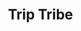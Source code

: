 ---
layout: project
order: 2
metatitle: Trip Tribe ✕ Esten.co
metadescription: A community built around joining extraordinary wellness retreats hosted by trusted leaders worldwide.
device: desktop
title: Trip Tribe
headline: Extraordinary wellness retreats with trusted leaders
hyperlink: Coming Soon
hex: "4a7388"
hex2: "a3bfcc"
agency: Lift Interactive
type: Web App
role: Design
bug: trip-tribe-bug.png
cardbackground: trip-tribe-background.png
cardbackgroundalt: Trip Tribe supporting graphic of a woman doing yoga
herographic: trip-tribe-herographic.jpg
herographicalt: Homepage screenshot of the Trip Tribe web application
introimg: triptribe-1.jpg
introimgalt: Grid of screenshots from various pages of the Trip Tribe web application
screens1title: Trip Makers
screens1description: Trip Tribe had run successful trips for years before we met, but where they excelled in technology and community building they lacked in design and user experience. That's where we came in, re-thinking their application screen by screen from user-flow to design. 
screens1desktop: triptribe-screen-1.jpg
screens1desktopalt: Responsive desktop screenshot of the Trip Tribe web application "Cari Javoroski" leader profile page
screens2desktop: triptribe-screen-2.jpg
screens2desktopalt: Responsive desktop screenshot of the Trip Tribe web application "home" page
screens3desktop: triptribe-screen-3.jpg
screens3desktopalt: Responsive desktop screenshot of the Trip Tribe web application "destinations" listing page
bustoutimage: trip-tribe-bigimage.jpg
bustoutimagealt: Imagery of a group of people enjoying a white-water rafting travel experience
screens2title: Aesthetics
screens2description: When designing a web application of this size it becomes less about style than it is about user experience and intuition. Consequently, spacious stark layouts were utilized to break down content into digestible chunks, while smart layouts and colour application guides users to where they need to go.
<!-- screens2linktext: -->
<!-- screens2linkurl: -->
screens2firstimage: trip-tribe-mobile1.jpg
screens2firstimagealt: Responsive mobile screenshot of the Trip Tribe web application "retreats" listing page
screens2secondimage: trip-tribe-mobile2.jpg
screens2secondimagealt: Responsive mobile screenshot of the Trip Tribe web application trip detail page
screens2thirdimage: trip-tribe-mobile3.jpg
screens2thirdimagealt: Responsive mobile screenshot of the Trip Tribe web application "Greek Island Fitness and Wellness Retreat" trip page
screens2fourthimage: trip-tribe-mobile4.jpg
screens2fourthimagealt: Responsive mobile screenshot of the Trip Tribe web application "Destination" menu page
<!-- screens3title: -->
screens3blockquote: A thoughtful and creative team, they efficiently delivered designs that exceeded expectations. By providing communication tools and draft designs, the team facilitated transparent collaboration. Their responsiveness and expertise were a couple of their notable qualities.
screens3description: Dave Aidekman
<!-- screens3linktext: -->
<!-- screens3linkurl: -->
outroimage: triptribe-2.jpg
outroimagealt: Grid of screenshots from various pages of the Trip Tribe web application
svg-box: "0 0 151 150"
svg-path: "M75.9409801,0 C117.292345,0 150.941235,33.6486 150.941235,75 C150.941235,116.351 117.292345,150 75.9409801,150 C34.5898152,150 0.941235099,116.351 0.941235099,75 C0.941235099,33.6486 34.5898152,0 75.9409801,0 Z M52.4243569,47.8378 C51.2081609,47.8378 49.9919649,48.2432 49.1811675,49.054 C48.3703702,49.8648 47.9649715,51.081 47.9649715,52.2972 C47.9649715,53.5134 48.3703702,54.7297 49.1811675,55.5405 L49.1811675,55.5405 L71.8837934,75.8107 L37.8299046,105.811 C37.0190072,106.622 36.2082099,107.838 36.2082099,108.649 C36.2082099,109.865 36.6136086,111.081 37.4245059,111.892 C38.2353033,112.703 39.4514993,113.108 40.6676953,113.108 C41.8838914,113.108 43.1000874,112.703 43.9108847,111.892 L43.9108847,111.892 L75.1269828,79.054 L93.7756218,101.757 C94.5864192,102.568 95.8026152,103.378 97.0188112,103.378 L97.0188112,103.378 L97.4242099,103.378 C98.6405059,103.378 99.4513033,102.973 100.262401,102.162 C101.073398,101.351 101.478397,100.135 101.478397,98.9189 C101.382397,98.7274 101.286397,98.5134 101.185398,98.2875 C100.858399,97.5564 100.4764,96.7004 99.856702,96.081 L99.856702,96.081 L76.3432788,74.1891 L55.2622477,49.4594 C54.6428497,48.84 53.7868525,48.4572 53.0557549,48.1302 C52.8298556,48.0292 52.6158563,47.9335 52.4243569,47.8378 Z M39.4530993,71.7568 C38.2369033,71.7568 37.0207072,72.1622 36.2098099,72.973 C35.3990125,73.7839 34.9936139,75.0001 34.9936139,76.2163 C34.9936139,77.4325 35.3990125,78.6487 36.2098099,79.4595 C37.0207072,80.2703 38.2369033,80.6757 39.4530993,80.6757 L39.4530993,80.6757 L59.3179344,79.0541 L62.9665225,75.8109 L59.7233331,72.973 Z M109.992369,70.946 L84.856851,72.973 L84.0460536,72.973 L90.9378311,78.6487 L109.992369,79.8649 L110.397368,79.8649 L110.635287,79.8594947 C111.721497,79.8090449 112.478427,79.4054467 113.235358,78.6487 C114.046356,77.8379 114.451354,76.6217 114.451354,75.4054 C114.451354,74.1892 114.046356,72.973 113.235358,72.1622 C112.424361,71.3514 111.208365,70.946 109.992369,70.946 L109.992369,70.946 Z M110.399368,37.2974 C109.183372,37.2974 107.967375,37.7028 107.156378,38.5136 L107.156378,38.5136 L80.3997655,68.5136 L87.291543,67.7028 L113.237358,44.5947 L113.389222,44.4381046 C114.146562,43.6333586 114.859353,42.516925 114.859353,41.7568 C114.859353,40.5406 114.453354,39.3244 113.642357,38.5136 C112.83236,37.7028 111.615364,37.2974 110.399368,37.2974 Z"
---